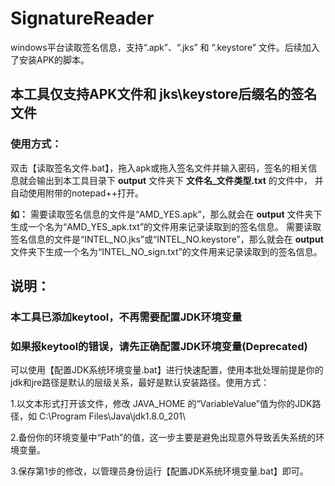 # SignatureReader
windows平台读取签名信息，支持“.apk”、“.jks” 和 “.keystore” 文件。后续加入了安装APK的脚本。

    
## 本工具仅支持APK文件和 jks\keystore后缀名的签名文件

### 使用方式：

双击【读取签名文件.bat】，拖入apk或拖入签名文件并输入密码，签名的相关信息就会输出到本工具目录下 **output** 文件夹下 **文件名_文件类型.txt** 的文件中，
并自动使用附带的notepad++打开。

**如：**
需要读取签名信息的文件是“AMD_YES.apk”，那么就会在 **output** 文件夹下生成一个名为“AMD_YES_apk.txt”的文件用来记录读取到的签名信息。
需要读取签名信息的文件是“INTEL_NO.jks”或“INTEL_NO.keystore”，那么就会在 **output** 文件夹下生成一个名为“INTEL_NO_sign.txt”的文件用来记录读取到的签名信息。




## 说明：

### 本工具已添加keytool，不再需要配置JDK环境变量

### 如果报keytool的错误，请先正确配置JDK环境变量(Deprecated)

可以使用【配置JDK系统环境变量.bat】进行快速配置，使用本批处理前提是你的jdk和jre路径是默认的层级关系，最好是默认安装路径。使用方式：

1.以文本形式打开该文件，修改 JAVA_HOME 的“VariableValue”值为你的JDK路径，如 C:\Program Files\Java\jdk1.8.0_201\

2.备份你的环境变量中“Path”的值，这一步主要是避免出现意外导致丢失系统的环境变量。

3.保存第1步的修改，以管理员身份运行【配置JDK系统环境变量.bat】即可。
